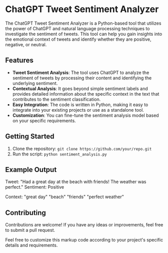 # ChatGPT Tweet Sentiment Analyzer
The ChatGPT Tweet Sentiment Analyzer is a Python-based tool that utilizes the power of ChatGPT and natural language processing techniques to investigate the sentiment of tweets. This tool can help you gain insights into the emotional context of tweets and identify whether they are positive, negative, or neutral.

## Features
- **Tweet Sentiment Analysis**: The tool uses ChatGPT to analyze the sentiment of tweets by processing their content and identifying the underlying sentiment.
- **Contextual Analysis**: It goes beyond simple sentiment labels and provides detailed information about the specific context in the text that contributes to the sentiment classification.
- **Easy Integration**: The code is written in Python, making it easy to integrate into your existing projects or use as a standalone tool.
- **Customization**: You can fine-tune the sentiment analysis model based on your specific requirements.

## Getting Started
1. Clone the repository: `git clone https://github.com/your/repo.git`
2. Run the script: `python sentiment_analysis.py`

## Example Output
Tweet: "Had a great day at the beach with friends! The weather was perfect."
Sentiment: Positive

Context:
  "great day"
  "beach"
  "friends"
  "perfect weather"


## Contributing
Contributions are welcome! If you have any ideas or improvements, feel free to submit a pull request.

Feel free to customize this markup code according to your project's specific details and requirements.
